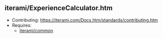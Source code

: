 iterami/ExperienceCalculator.htm
--------------------------------

* Contributing: https://iterami.com/Docs.htm/standards/contributing.htm
* Requires:
  * [iterami/common](https://github.com/iterami/common)
